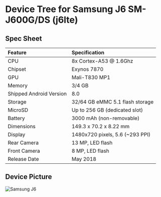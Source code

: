 # Device Tree for Samsung J6 SM-J600G/DS (j6lte)

## Spec Sheet

| Feature                 | Specification                     |
| :---------------------- | :-------------------------------- |
| CPU                     | 8x Cortex-A53 @ 1.6Ghz            |
| Chipset                 | Exynos 7870                	      |
| GPU                     | Mali-T830 MP1                     |
| Memory                  | 3/4 GB                            |
| Shipped Android Version | 8.0                               |
| Storage                 | 32/64 GB eMMC 5.1 flash storage   |
| MicroSD                 | Up to 256 GB (dedicated slot)     |
| Battery                 | 3000 mAh (non-removable)          |
| Dimensions              | 149.3 x 70.2 x 8.22 mm            |
| Display                 | 1480x720 pixels, 5.6 (~293 PPI)   |
| Rear Camera             | 13 MP, LED flash                  |
| Front Camera            | 8 MP, LED flash                   |
| Release Date            | May 2018                          |

## Device Picture

![Samsung J6](https://images.samsung.com/is/image/samsung/p5/in/microsite/galaxy-j6/blue1_new.png "Samsung J6")
